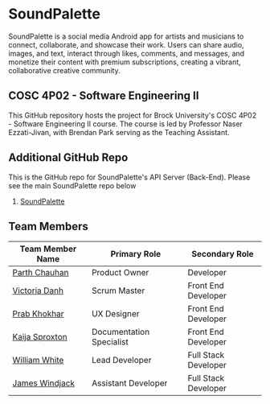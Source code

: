 # SoundPalette
SoundPalette is a social media Android app for artists and musicians to connect, collaborate, and showcase their work. Users can share audio, images, and text, interact through likes, comments, and messages, and monetize their content with premium subscriptions, creating a vibrant, collaborative creative community.

## COSC 4P02 - Software Engineering II

This GitHub repository hosts the project for Brock University's COSC 4P02 - Software Engineering II course. The course is led by Professor Naser Ezzati-Jivan, with Brendan Park serving as the Teaching Assistant.

## Additional GitHub Repo
This is the GitHub repo for SoundPalette's API Server (Back-End). Please see the main SoundPalette repo below
1. [SoundPalette](https://github.com/vd19qe/SoundPalette)

## Team Members
| Team Member Name                          | Primary Role             | Secondary Role       |
|-------------------------------------------|--------------------------|----------------------|
| [Parth Chauhan](mailto:pc19kt@brocku.ca)  | Product Owner            | Developer            |
| [Victoria Danh](mailto:vd19qe@brocku.ca)  | Scrum Master             | Front End Developer  |
| [Prab Khokhar](mailto:pk21le@brocku.ca)   | UX Designer              | Front End Developer  |
| [Kaija Sproxton](mailto:ks21lk@brocku.ca) | Documentation Specialist | Front End Developer  |
| [William White](mailto:ww18fj@brocku.ca)  | Lead Developer           | Full Stack Developer |
| [James Windjack](mailto:jw17rm@brocku.ca) | Assistant Developer      | Full Stack Developer |
